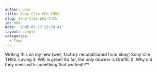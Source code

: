 ```yaml
---
author: user
title: Sony Clie PEG-TH55
slug: sony-clie-peg-th55
id: 803
date: '2005-02-17 22:39:41'
layout: single
categories:
  - Toys
---
```


Writing this on my new (well, factory reconditioned from ebay) Sony Clie TH55\. Loving it. Wifi is great! So far, the only downer is Graffiti 2\. Why did they mess with something that worked!!??